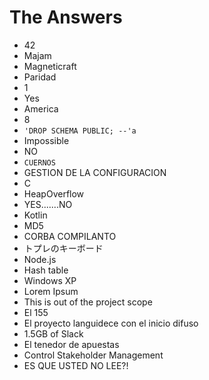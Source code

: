 # The Answers

- 42
- Majam
- Magneticraft
- Paridad
- 1
- Yes
- America
- 8
- ```'DROP SCHEMA PUBLIC; --'a```
- Impossible
- NO
- `CUERNOS`
- GESTION DE LA CONFIGURACION
- C
- HeapOverflow
- YES.......NO
- Kotlin
- MD5
- CORBA COMPILANTO
- トプレのキーボード
- Node.js
- Hash table
- Windows XP
- Lorem Ipsum
- This is out of the project scope
- El 155
- El proyecto languidece con el inicio difuso
- 1.5GB of Slack
- El tenedor de apuestas
- Control Stakeholder Management
- ES QUE USTED NO LEE?!
